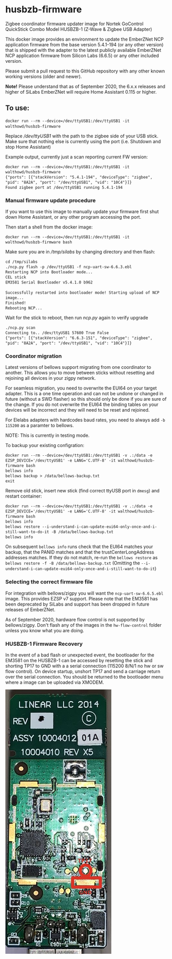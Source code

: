 # husbzb-firmware

Zigbee coordinator firmware updater image for Nortek GoControl QuickStick Combo Model HUSBZB-1 (Z-Wave & Zigbee USB Adapter)

This docker image provides an environment to update the EmberZNet NCP application firmware from the base version 5.4.1-194 (or any other version) that is shipped with the adapter to the latest publicly available EmberZNet NCP application firmware from Silicon Labs (6.6.5) or any other included version. 

Please submit a pull request to this GitHub repository with any other known working versions (older and newer).

**Note!** Please understand that as of September 2020, the 6.x.x releases and higher of SiLabs EmberZNet will require Home Assistant 0.115 or higher. 

## To use:
`docker run --rm --device=/dev/ttyUSB1:/dev/ttyUSB1 -it walthowd/husbzb-firmware`

Replace */dev/ttyUSB1* with the path to the zigbee side of your USB stick. Make sure that nothing else is currently using the port (i.e. Shutdown and stop Home Assistant)

Example output, currently just a scan reporting current FW version: 
```
docker run --rm --device=/dev/ttyUSB1:/dev/ttyUSB1 -it walthowd/husbzb-firmware
{"ports": [{"stackVersion": "5.4.1-194", "deviceType": "zigbee", "pid": "8A2A", "port": "/dev/ttyUSB1", "vid": "10C4"}]}
Found zigbee port at /dev/ttyUSB1 running 5.4.1-194
```

### Manual firmware update procedure
If you want to use this image to manually update your firmware first shut down Home Assistant, or any other program accessing the port.

Then start a shell from the docker image:

```
docker run --rm --device=/dev/ttyUSB1:/dev/ttyUSB1 -it walthowd/husbzb-firmware bash
```
Make sure you are in */tmp/silabs* by changing directory and then flash:
```
cd /tmp/silabs
./ncp.py flash -p /dev/ttyUSB1 -f ncp-uart-sw-6.6.3.ebl 
Restarting NCP into Bootloader mode...
CEL stick
EM3581 Serial Bootloader v5.4.1.0 b962

Successfully restarted into bootloader mode! Starting upload of NCP image... 
Finished!
Rebooting NCP...
```
Wait for the stick to reboot, then run *ncp.py* again to verify upgrade
```
./ncp.py scan
Connecting to.. /dev/ttyUSB1 57600 True False 
{"ports": [{"stackVersion": "6.6.3-151", "deviceType": "zigbee", "pid": "8A2A", "port": "/dev/ttyUSB1", "vid": "10C4"}]}
```

### Coordinator migration
Latest versions of bellows support migrating from one coordinator to another. This allows you to move between sticks without resetting and rejoining all devices in your zigpy network. 

For seamless migration, you need to overwrite the EUI64 on your target adapter. This is a one time operation and can not be undone or changed in future (without a SWD flasher) so this should only be done if you are sure of the change. If you do not overwrite the EUI64 the binding tables on your devices will be incorrect and they will need to be reset and rejoined. 

For Elelabs adapters with hardcodes baud rates, you need to always add `-b 115200` as a paramter to bellows.  

NOTE: This is currently in testing mode.

To backup your existing configration:
```
docker run --rm --device=/dev/ttyUSB1:/dev/ttyUSB1 -v .:/data -e EZSP_DEVICE='/dev/ttyUSB1' -e LANG='C.UTF-8' -it walthowd/husbzb-firmware bash
bellows info
bellows backup > /data/bellows-backup.txt
exit
```

Remove old stick, insert new stick (find correct ttyUSB port in `dmesg`) and restart container:
```
docker run --rm --device=/dev/ttyUSB1:/dev/ttyUSB1 -v .:/data -e EZSP_DEVICE='/dev/ttyUSB1' -e LANG='C.UTF-8' -it walthowd/husbzb-firmware bash
bellows info
bellows restore --i-understand-i-can-update-eui64-only-once-and-i-still-want-to-do-it -B /data/bellows-backup.txt
bellows info
```
On subsequent `bellows info` runs check that the EUI64 matches your backup, that the PANID matches and that the trustCenterLongAddress addresses matches. If they do not match, re-run the `bellows restore` as `bellows restore -f -B /data/bellows-backup.txt` (Omitting the `--i-understand-i-can-update-eui64-only-once-and-i-still-want-to-do-it`)

### Selecting the correct firmware file

For integration with bellows/zigpy you will want the `ncp-uart-sw-6.6.5.ebl` image. This provides EZSP v7 support. Please note that the EM3581 has been deprecated by SiLabs and support has been dropped in future releases of EmberZNet. 

As of September 2020, hardware flow control is not supported by bellows/zigpy. Don't flash any of the images in the `hw-flow-control` folder unless you know what you are doing. 

### HUSBZB-1 Firmware Recovery

In the event of a bad flash or unexpected event, the bootloader for the EM3581 on the HUSBZB-1 can be accessed by resetting the stick and shorting TP17 to GND with a a serial connection (115200 8/N/1 no hw or sw flow control). On device startup, unshort TP17 and send a carriage return over the serial connection. You should be returned to the bootloader menu where a image can be uploaded via XMODEM. 

![HUSBZB-1](husbzb-1.jpg)
